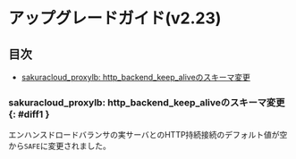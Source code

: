 # アップグレードガイド(v2.23)

## 目次

- [sakuracloud_proxylb: http_backend_keep_aliveのスキーマ変更](#diff1)
  
### sakuracloud_proxylb: http_backend_keep_aliveのスキーマ変更 {: #diff1 }

エンハンスドロードバランサの実サーバとのHTTP持続接続のデフォルト値が空から`SAFE`に変更されました。

